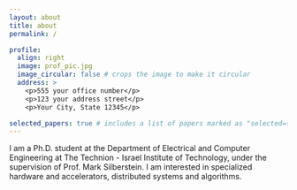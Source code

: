 ```yaml
---
layout: about
title: about
permalink: /

profile:
  align: right
  image: prof_pic.jpg
  image_circular: false # crops the image to make it circular
  address: >
    <p>555 your office number</p>
    <p>123 your address street</p>
    <p>Your City, State 12345</p>

selected_papers: true # includes a list of papers marked as "selected={true}"
---
```

I am a Ph.D. student at the Department of Electrical and Computer Engineering at The Technion - Israel Institute of Technology, under the supervision of Prof. Mark Silberstein. I am interested in specialized hardware and accelerators, distributed systems and algorithms.
